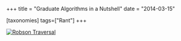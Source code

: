 +++
title = "Graduate Algorithms in a Nutshell"
date = "2014-03-15"

[taxonomies]
tags=["Rant"]
+++

[![Robson Traversal](http://www.josephcatrambone.com/wp-content/uploads/2014/03/robson.png)](./img/wp-content-uploads-2014-03-robson.png)
